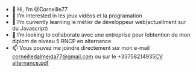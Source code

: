 - 👋 Hi, I’m @Corneille77
- 👀 I’m interested in  les jeux vidéos et la programation 
- 🌱 I’m currently learning  le métier de développeur web(actuellment sur du Javascript)
- 💞️ I’m looking to collaborate  avec  une entreprise  pour lobtention de mon diplom de niveau 5 RNCP en alternance
- 📫 Vous pouvez me joindre directement sur mon e-mail corneilledalmeida77@gmail.com ou sur le  +33758214935[CV alternance.pdf](https://github.com/Corneille77/Corneille77/files/8694673/CV.alternance.pdf)


<!---
Corneille77/Corneille77 is a ✨ special ✨ repository because its `README.md` (this file) appears on your GitHub profile.
You can click the Preview link to take a look at your changes.
--->
